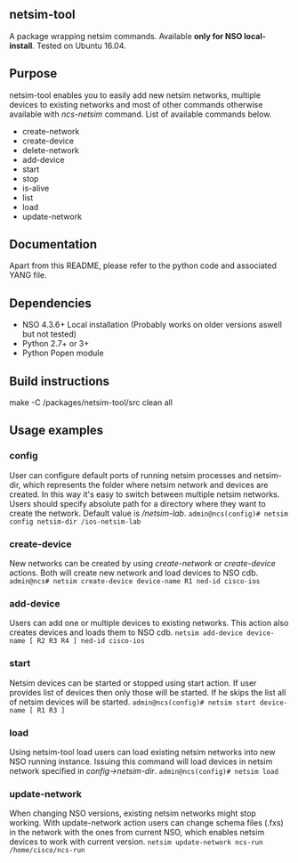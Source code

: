 ## netsim-tool
A package wrapping netsim commands. Available **only for NSO local-install**. Tested on Ubuntu 16.04.

## Purpose
netsim-tool enables you to easily add new netsim networks, multiple devices to existing networks and most of other commands
otherwise available with _ncs-netsim_ command. List of available commands below.
* create-network
* create-device
* delete-network
* add-device
* start
* stop
* is-alive
* list
* load
* update-network

## Documentation
Apart from this README, please refer to the python code and associated YANG file.

## Dependencies
* NSO 4.3.6+ Local installation (Probably works on older versions aswell but not tested)
* Python 2.7+ or 3+
* Python Popen module

## Build instructions
make -C <running dir>/packages/netsim-tool/src clean all

## Usage examples
### config
User can configure default ports of running netsim processes and netsim-dir, which represents the folder where netsim network and devices are created.
In this way it's easy to switch between multiple netsim networks. Users should specify absolute path for a directory where they want to create the network.
Default value is _/netsim-lab_.
```admin@ncs(config)# netsim config netsim-dir /ios-netsim-lab```
### create-device
New networks can be created by using _create-network_ or _create-device_ actions. Both will create new network and load devices to NSO cdb.
```admin@ncs# netsim create-device device-name R1 ned-id cisco-ios```
### add-device
Users can add one or multiple devices to existing networks. This action also creates devices and loads them to NSO cdb.
```netsim add-device device-name [ R2 R3 R4 ] ned-id cisco-ios```
### start
Netsim devices can be started or stopped using start action. If user provides list of devices then only those will be started. If he skips the list all of netsim devices will be started.
```admin@ncs(config)# netsim start device-name [ R1 R3 ]```
### load
Using netsim-tool load users can load existing netsim networks into new NSO running instance. Issuing this command will load devices in netsim network specified in _config->netsim-dir_.
```admin@ncs(config)# netsim load```
### update-network
When changing NSO versions, existing netsim networks might stop working. With update-network action users can change schema files (.fxs)
in the network with the ones from current NSO, which enables netsim devices to work with current version.
```netsim update-network ncs-run /home/cisco/ncs-run```






